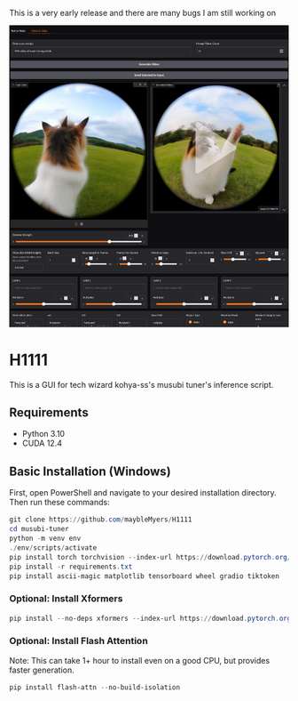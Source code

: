 This is a very early release and there are many bugs I am still working on


![GUI Screenshot](images/screenshot.png)

# H1111

This is a GUI for tech wizard kohya-ss's musubi tuner's inference script.

## Requirements
- Python 3.10
- CUDA 12.4

## Basic Installation (Windows)

First, open PowerShell and navigate to your desired installation directory. Then run these commands:

```powershell
git clone https://github.com/maybleMyers/H1111
cd musubi-tuner
python -m venv env
./env/scripts/activate
pip install torch torchvision --index-url https://download.pytorch.org/whl/cu124 
pip install -r requirements.txt
pip install ascii-magic matplotlib tensorboard wheel gradio tiktoken
```

### Optional: Install Xformers
```powershell
pip install --no-deps xformers --index-url https://download.pytorch.org/whl/cu124
```

### Optional: Install Flash Attention
Note: This can take 1+ hour to install even on a good CPU, but provides faster generation.
```powershell
pip install flash-attn --no-build-isolation
```
```